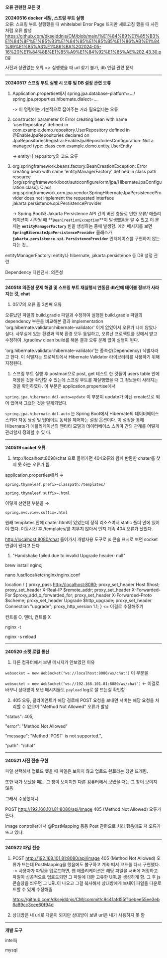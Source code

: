 **오류 관련한 모든 것**

**20240516 docker 세팅, 스프링 부트 실행**    
오류: 스프링 부트 실행했을 때 whitelabel Error Page 뜨지만 새로고침 했을 때 사진처럼 오류 발생
<https://github.com/dksejddnjs/CM/blob/main/%E1%84%89%E1%85%B3%E1%84%8F%E1%85%B3%E1%84%85%E1%85%B5%E1%86%AB%E1%84%89%E1%85%A3%E1%86%BA%202024-05-16%20%E1%84%8B%E1%85%A9%E1%84%92%E1%85%AE%202.43.30.png>

사진과 상관없는 오류 => 실행했을 때 url 찾기 불가, db 연결 관련 문제

------------------------------------------------------------------------------------------
**20240517 스프링 부트 실행 시 오류 및 DB 설정 관련 오류**
1. Application.propertise에서 spring.jpa.database-platform=…/ spring.jpa.properties.hibernate.dialect=…

   -> 이 명령어는 기본적으로 잡아주는 거라 필요없다는 오류
3. constructor parameter 0: Error creating bean with name 'userRepository' defined in com.example.demo.repository.UserRepository defined in @EnableJpaRepositories declared on JpaRepositoriesRegistrar.EnableJpaRepositoriesConfiguration: Not a managed type: class com.example.demo.entity.UserEntity

   -> entity나 repository의 코드 오류
4. org.springframework.beans.factory.BeanCreationException: Error creating bean with name 'entityManagerFactory' defined in class path resource [org/springframework/boot/autoconfigure/orm/jpa/HibernateJpaConfiguration.class]: Class org.springframework.orm.jpa.vendor.SpringHibernateJpaPersistenceProvider does not implement the requested interface jakarta.persistence.spi.PersistenceProvider

   -> Spring Boot와 Jakarta Persistence API 간의 버전 충돌로 인한 오류/ 애플리케이션이 시작될 때 **`BeanCreationException`**이 발생했음을 알 수 있고 이 문제는 **`entityManagerFactory`** 빈을 생성하는 중에 발생함. 에러 메시지를 보면 **`SpringHibernateJpaPersistenceProvider`** 클래스가 **`jakarta.persistence.spi.PersistenceProvider`** 인터페이스를 구현하지 않는다는 것... 

entityManagerFactory: entity나 hibernate, jakarta.persistence 등 DB 설정 관련

Dependency 디펜던시: 의존성

------------------------------------------------------------------------------------------
**240518  의존성 문제 해결 및 스프링 부트 재실행시 연동된 db안에 테이블 정보가 사라지는 것, chat**

1. 0517의 오류 중  3번째 오류

오류났던 파일의 build.gradle 파일과 수정하여 실행된 build.gradle 파일의 dependency 부분을 비교해본 결과  implementation 'org.hibernate.validator:hibernate-validator' 이게 없었어서 오류가 나지 않았나 싶다. 사무실에 있는 환경과 맥북 환경 모두 동일하고, 오류난 프로젝트를 깃에서 받고 수정하여 ./gradlew clean build를 해본 결과 오류 문제 없이 실행이 된다.

'org.hibernate.validator:hibernate-validator'는 종속성(Dependency) 식별자라고 한다. 이 식별자는 프로젝트에서 Hibernate Validator 라이브러리를 사용하기 위해 지정된다.

1. 스프링 부트 실행 후 postman으로 post, get 테스트 한 것들이 users table 안에 저장된 것을 확인할 수 있는데 스프링 부트를 재실행했을 때 그 정보들이 사라지는 것을 확인하였다. 이 부분은 application.propertise에서 

`spring.jpa.hibernate.ddl-auto=update` 이 부분이 update가 아닌 create으로 되어 있어서 그랬던 것을 알게되었다.

`spring.jpa.hibernate.ddl-auto` 는 Spring Boot에서 Hibernate의 데이터베이스 스키마 자동 생성 및 업데이트 동작을 제어하는 설정 옵션이다. 이 설정을 통해 Hibernate가 애플리케이션의 엔티티 모델과 데이터베이스 스키마 간의 관계를 어떻게 관리할지 정의할 수 있
다.

------------------------------------------------------------------------------------------
**240519 socket 오류**

1. http://localhost:8098/chat 으로 들어가면 404오류와 함께 반환한 chater를 찾지 못 하는 오류가  뜸.

application.properties에서 ⇒

`spring.thymeleaf.prefix=classpath:/templates/`

`spring.thymeleaf.suffix=.html`

이렇게 선언한 부분을  ⇒

`spring.mvc.view.suffix=.html`

원래 templates 안에 chater.html이 있었는데 정적 리소스여서 static 폴더 안에 있어야 했다. 이동시킨 후 /templates/를 지우지 않아서 인지 계속 404 오류가 났었다.

[http://localhost:8080/chat](http://localhost:8080/chat이) 들어가서 개발자용 도구로 js 콘솔 표시로 보면 socket 연결이 됐다고 뜬다 

1. "Handshake failed due to invalid Upgrade header: null"

 brew install nginx;

 nano /usr/local/etc/nginx/nginx.conf 

location / {
proxy_pass [http://localhost:8080](http://localhost:8080/);
proxy_set_header Host $host;
proxy_set_header X-Real-IP $remote_addr;
proxy_set_header X-Forwarded-For $proxy_add_x_forwarded_for;
proxy_set_header X-Forwarded-Proto $scheme;
proxy_set_header Upgrade $http_upgrade;
proxy_set_header Connection "upgrade";
proxy_http_version 1.1;
} <= 이걸로 수정해주기

컨트롤 O, 엔터, 컨트롤 X

nginx -t   

nginx -s reload

------------------------------------------------------------------------------------------
**240520 소켓 로컬 통신**

1. 다른 컴퓨터에서 보낸 메시지가 안보였던 이유

`websocket = new WebSocket("ws://localhost:8080/ws/chat")`  이 부분을 

`websocket = new WebSocket("ws://192.168.101.81:8080/ws/chat")`  ← 이걸로 바꾸니 상대방이 보낸 메시지들도 `payload` log로 잘 뜨는걸 확인함

2. 405 오류, 클라이언트가 해당 경로에 POST 요청을 보내면 서버는 해당 요청을 처리할 수 없으며 "Method Not Allowed" 오류가 발생
   
  "status": 405,
  
  "error": "Method Not Allowed"
  
  "message": "Method 'POST' is not supported.",
  
  "path": "/chat"

  -----------------------------------------------------------------------------------
  **240521 사진 전송 구현**

파일 선택해서 업로드 했을 때 파일은 보이지 않고 업로드 완료라는 창만 뜨게됨.

또한 내가 보냈을 때는 그 창이 보이지만 다른 컴퓨터에서 보냈을 때는 그 창이 보이지 않음

그래서 수정했더니

POST <http://192.168.101.81:8080/api/image> 405 (Method Not Allowed) 오류가 뜬다.

image controller에서 @PostMapping 등등 Post 관련으로 처리 했음에도 저 오류가 뜨고 있다.

-----------------------------------------------------------------------------------------
**240522 파일 전송**

1. POST <http://192.168.101.81:8080/api/image> 405 (Method Not Allowed) 오류가 뜨는데 PostMapping을 했음에도 불구하고 계속 떠서 코드를 다시 구현했다.
->  사용자가 파일을 업로드하면, 웹 애플리케이션은 해당 파일을 서버에 저장하고 파일이 성공적으로 업로드되면 그 파일에 대한 고유한 URL을 생성하게 함. 그 후 js 콘솔창을 띄우면 그 URL이 나오고 그걸 복사해서 상대방에게 보내어 파일을 다운로드할 수 있게 수정해줌

   <https://github.com/dksejddnjs/CM/commit/c9c41afd55f1bebee55ee3eb6a89cc3cee60f94d>

2. 상대방은 내 url로 다운이 되지만 상대방이 보낸 url은 내가 사용하지 못 함

------------------------------------------------------------------------------------------
**개발 도구**

intellij

mysql
